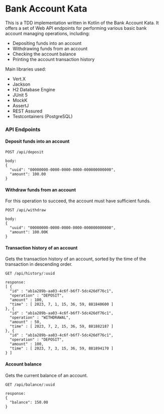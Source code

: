 # Bank Account Kata

This is a TDD implementation written in Kotlin of the Bank Account Kata.
It offers a set of Web API endpoints for performing various basic bank account managing operations, including:

- Depositing funds into an account
- Withdrawing funds from an account
- Checking the account balance
- Printing the account transaction history

Main libraries used:

- Vert.X
- Jackson
- H2 Database Engine
- JUnit 5
- MockK
- AssertJ
- REST Assured
- Testcontainers (PostgreSQL)

### API Endpoints

#### Deposit funds into an account

```
POST /api/deposit

body:
{
  "uuid": "00000000-0000-0000-0000-000000000000",
  "amount": 100.00
}
```

#### Withdraw funds from an account

For this operation to succeed, the account must have sufficient funds.

```
POST /api/withdraw

body:
{
  "uuid": "00000000-0000-0000-0000-000000000000",
  "amount": 100.00K
}
```

#### Transaction history of an account

Gets the transaction history of an account, sorted by the time of the transaction in descending order.

```
GET /api/history/:uuid

response:
[ {
  "id" : "ab1a289b-aa03-4c6f-b6f7-5dc426df76c1",
  "operation" : "DEPOSIT",
  "amount" : 100,
  "time" : [ 2023, 7, 1, 15, 36, 59, 881840600 ]
}, {
  "id" : "ab1a289b-aa03-4c6f-b6f7-5dc426df76c1",
  "operation" : "WITHDRAWAL",
  "amount" : 50,
  "time" : [ 2023, 7, 2, 15, 36, 59, 881882187 ]
}, {
  "id" : "ab1a289b-aa03-4c6f-b6f7-5dc426df76c1",
  "operation" : "DEPOSIT",
  "amount" : 100,
  "time" : [ 2023, 7, 3, 15, 36, 59, 881894170 ]
} ]
```

#### Account balance

Gets the current balance of an account.

```
GET /api/balance/:uuid

response:
{
  "balance": 150.00
}
```